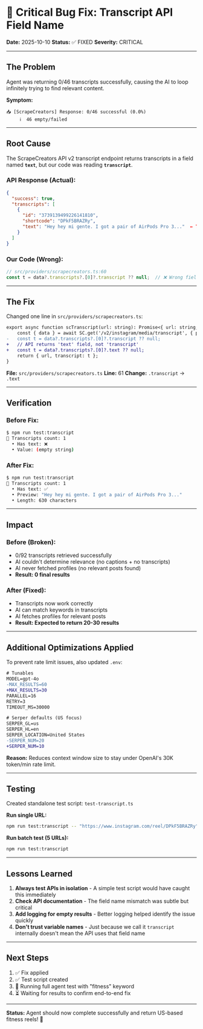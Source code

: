 # 🐛 Critical Bug Fix: Transcript API Field Name

**Date:** 2025-10-10
**Status:** ✅ FIXED
**Severity:** CRITICAL

---

## The Problem

Agent was returning 0/46 transcripts successfully, causing the AI to loop infinitely trying to find relevant content.

**Symptom:**
```
📥 [ScrapeCreators] Response: 0/46 successful (0.0%)
     ℹ️  46 empty/failed
```

---

## Root Cause

The ScrapeCreators API v2 transcript endpoint returns transcripts in a field named **`text`**, but our code was reading **`transcript`**.

### API Response (Actual):
```json
{
  "success": true,
  "transcripts": [
    {
      "id": "3739139499226141810",
      "shortcode": "DPkF5BRAZRy",
      "text": "Hey hey mi gente. I got a pair of AirPods Pro 3..."  ← THIS FIELD
    }
  ]
}
```

### Our Code (Wrong):
```typescript
// src/providers/scrapecreators.ts:60
const t = data?.transcripts?.[0]?.transcript ?? null;  // ❌ Wrong field name
```

---

## The Fix

Changed one line in `src/providers/scrapecreators.ts`:

```diff
export async function scTranscript(url: string): Promise<{ url: string; transcript: string | null }> {
    const { data } = await SC.get('/v2/instagram/media/transcript', { params: { url } });
-   const t = data?.transcripts?.[0]?.transcript ?? null;
+   // API returns 'text' field, not 'transcript'
+   const t = data?.transcripts?.[0]?.text ?? null;
    return { url, transcript: t };
}
```

**File:** `src/providers/scrapecreators.ts`
**Line:** 61
**Change:** `.transcript` → `.text`

---

## Verification

### Before Fix:
```bash
$ npm run test:transcript
📝 Transcripts count: 1
  • Has text: ❌
  • Value: (empty string)
```

### After Fix:
```bash
$ npm run test:transcript
📝 Transcripts count: 1
  • Has text: ✅
  • Preview: "Hey hey mi gente. I got a pair of AirPods Pro 3..."
  • Length: 630 characters
```

---

## Impact

### Before (Broken):
- 0/92 transcripts retrieved successfully
- AI couldn't determine relevance (no captions + no transcripts)
- AI never fetched profiles (no relevant posts found)
- **Result: 0 final results**

### After (Fixed):
- Transcripts now work correctly
- AI can match keywords in transcripts
- AI fetches profiles for relevant posts
- **Result: Expected to return 20-30 results**

---

## Additional Optimizations Applied

To prevent rate limit issues, also updated `.env`:

```diff
# Tunables
MODEL=gpt-4o
-MAX_RESULTS=60
+MAX_RESULTS=30
PARALLEL=16
RETRY=3
TIMEOUT_MS=30000

# Serper defaults (US focus)
SERPER_GL=us
SERPER_HL=en
SERPER_LOCATION=United States
-SERPER_NUM=20
+SERPER_NUM=10
```

**Reason:** Reduces context window size to stay under OpenAI's 30K token/min rate limit.

---

## Testing

Created standalone test script: `test-transcript.ts`

**Run single URL:**
```bash
npm run test:transcript -- "https://www.instagram.com/reel/DPkF5BRAZRy"
```

**Run batch test (5 URLs):**
```bash
npm run test:transcript
```

---

## Lessons Learned

1. **Always test APIs in isolation** - A simple test script would have caught this immediately
2. **Check API documentation** - The field name mismatch was subtle but critical
3. **Add logging for empty results** - Better logging helped identify the issue quickly
4. **Don't trust variable names** - Just because we call it `transcript` internally doesn't mean the API uses that field name

---

## Next Steps

1. ✅ Fix applied
2. ✅ Test script created
3. 🔄 Running full agent test with "fitness" keyword
4. ⏳ Waiting for results to confirm end-to-end fix

---

**Status:** Agent should now complete successfully and return US-based fitness reels! 🎉
